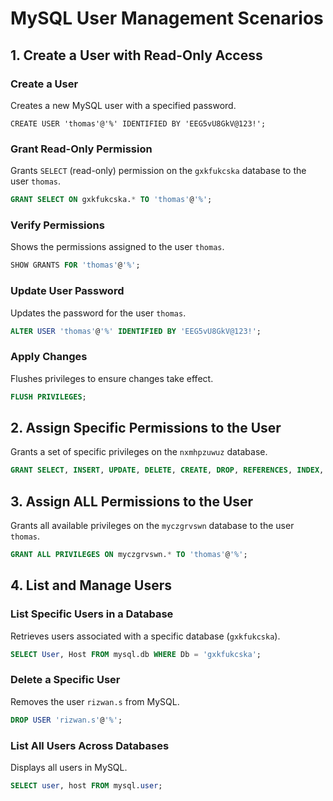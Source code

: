 # MySQL User Management Scenarios

## 1. Create a User with Read-Only Access

### Create a User
Creates a new MySQL user with a specified password.
```
CREATE USER 'thomas'@'%' IDENTIFIED BY 'EEG5vU8GkV@123!';
```

### Grant Read-Only Permission
Grants `SELECT` (read-only) permission on the `gxkfukcska` database to the user `thomas`.
```sql
GRANT SELECT ON gxkfukcska.* TO 'thomas'@'%';
```

### Verify Permissions
Shows the permissions assigned to the user `thomas`.
```sql
SHOW GRANTS FOR 'thomas'@'%';
```

### Update User Password
Updates the password for the user `thomas`.
```sql
ALTER USER 'thomas'@'%' IDENTIFIED BY 'EEG5vU8GkV@123!';
```

### Apply Changes
Flushes privileges to ensure changes take effect.
```sql
FLUSH PRIVILEGES;
```

## 2. Assign Specific Permissions to the User
Grants a set of specific privileges on the `nxmhpzuwuz` database.
```sql
GRANT SELECT, INSERT, UPDATE, DELETE, CREATE, DROP, REFERENCES, INDEX, ALTER, CREATE TEMPORARY TABLES, LOCK TABLES, EXECUTE, CREATE VIEW, SHOW VIEW, CREATE ROUTINE, ALTER ROUTINE, EVENT, TRIGGER ON nxmhpzuwuz.* TO 'thomas'@'%';
```

## 3. Assign ALL Permissions to the User
Grants all available privileges on the `myczgrvswn` database to the user `thomas`.
```sql
GRANT ALL PRIVILEGES ON myczgrvswn.* TO 'thomas'@'%';
```

## 4. List and Manage Users

### List Specific Users in a Database
Retrieves users associated with a specific database (`gxkfukcska`).
```sql
SELECT User, Host FROM mysql.db WHERE Db = 'gxkfukcska';
```

### Delete a Specific User
Removes the user `rizwan.s` from MySQL.
```sql
DROP USER 'rizwan.s'@'%';
```

### List All Users Across Databases
Displays all users in MySQL.
```sql
SELECT user, host FROM mysql.user;
```

